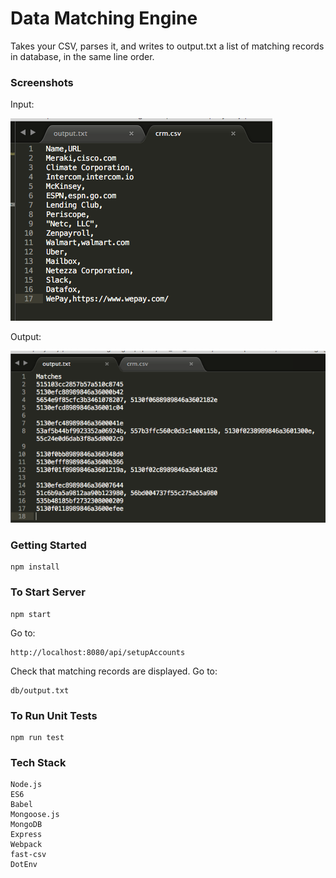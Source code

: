 # Data Matching Engine

Takes your CSV, parses it, and writes to output.txt a list of matching records in database, in the same line order.

### Screenshots

Input:

<img src="./src/images/Input.png"></span>

Output:

<img src="./src/images/Output.png"></span>

### Getting Started

    npm install

### To Start Server

    npm start

Go to:

    http://localhost:8080/api/setupAccounts

Check that matching records are displayed. Go to:

    db/output.txt

### To Run Unit Tests

    npm run test

### Tech Stack

    Node.js
    ES6
    Babel
    Mongoose.js
    MongoDB
    Express
    Webpack
    fast-csv
    DotEnv
